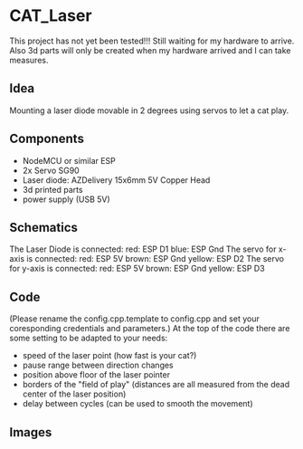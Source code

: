 # CAT_Laser
This project has not yet been tested!!! Still waiting for my hardware to arrive. Also 3d parts will only be created when my hardware arrived and I can take measures.
## Idea
Mounting a laser diode movable in 2 degrees using servos to let a cat play.
## Components
- NodeMCU or similar ESP
- 2x Servo SG90
- Laser diode: AZDelivery 15x6mm 5V Copper Head
- 3d printed parts
- power supply (USB 5V)

## Schematics
The Laser Diode is connected:
red: ESP D1
blue: ESP Gnd
The servo for x-axis is connected:
red: ESP 5V
brown: ESP Gnd
yellow: ESP D2
The servo for y-axis is connected:
red: ESP 5V
brown: ESP Gnd
yellow: ESP D3

## Code
(Please rename the config.cpp.template to config.cpp and set your coresponding credentials and parameters.)
At the top of the code there are some setting to be adapted to your needs:
- speed of the laser point (how fast is your cat?)
- pause range between direction changes
- position above floor of the laser pointer
- borders of the "field of play" (distances are all measured from the dead center of the laser position)
- delay between cycles (can be used to smooth the movement)

## Images
